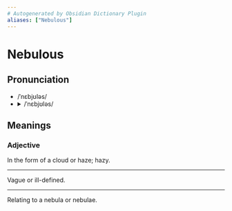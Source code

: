 ```yaml
---
# Autogenerated by Obsidian Dictionary Plugin
aliases: ["Nebulous"]
---
```


# Nebulous

## Pronunciation

- /ˈnɛbjʊləs/
- <details><summary>/ˈnɛbjʊləs/</summary><audio controls><source src="https://api.dictionaryapi.dev/media/pronunciations/en/nebulous-us.mp3"></audio></details>

## Meanings

### Adjective

In the form of a cloud or haze; hazy.

---

Vague or ill-defined.

---

Relating to a nebula or nebulae.



## 


